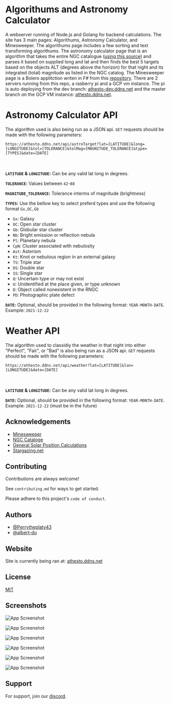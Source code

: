 
# Algorithums and Astronomy Calculator

A webserver running of Node.js and Golang for backend calculations. The site has 3 main 
pages: Algorithums, Astronomy Calculator, and Minesweeper. The algorithums page includes 
a few sorting and text transforming algorithums. The astronomy calculator page that is an
algorithm that takes the entire NGC catalogue ([using this source](https://heasarc.gsfc.nasa.gov/W3Browse/all/ngc2000.html)) 
and parses it based on supplied long and lat and then finds the best 5 targets based on the
objects ALT (degrees above the horizon) for that night and its integrated (total) magnitude 
as listed in the NGC catalog. The Minesweeper page is a Bolero applitction writen in F# from
this [repository](https://github.com/albert-du/BoleroMinesweeper). There are 2 servers running
from this repo, a rasberry pi and a GCP vm instance. The pi is auto deploying from the dev branch:
[athesto-dev.ddns.net](https://athesto-dev.ddns.net/) and the master branch on the GCP VM instance:
[athesto.ddns.net](https://athesto.ddns.net/).

# Astronomy Calculator API
The algorithm used is also being run as a JSON api. `GET` requests should be made with the following
parameters:

`https://athesto.ddns.net/api/astroTarget?lat=[LATITUDE]&long=[LONGITUDE]&tol=[TOLERANCE]&tolMag=[MAGNITUDE_TOLERANCE]&type=[TYPES]&date=[DATE]`

<br></br>
**`LATITUDE` & `LONGITUDE`:** Can  be any valid lat long in degrees.

**`TOLERANCE`:** Values between `42`-`88`

**`MAGNITUDE_TOLERANCE`:** Tolerance interms of magnitude (brightness)

**`TYPES`:** Use the bellow key to select preferd types and use the following format `Gx,OC,Gb`
 - `Gx`: Galaxy
 - `OC`: Open star cluster
 - `Gb`: Globular star cluster
 - `Nb`: Bright emission or reflection nebula
 - `Pl`: Planetary nebula
 - `CpN`: Cluster associated with nebulosity
 - `Ast`: Asterism
 - `Kt`: Knot or nebulous region in an external galaxy
 - `TS`: Triple star
 - `DS`: Double star
 - `SS`: Single star
 - `Q`: Uncertain type or may not exist
 - `U`: Unidentified at the place given, or type unknown
 - `D`: Object called nonexistent in the RNGC
 - `PD`: Photographic plate defect

**`DATE`:** Optional, should be provided in the following format: `YEAR-MONTH-DATE`. Example: `2021-12-22`

# Weather API
The algorithm used to classidiy the weather in that night into either "Perfect", "Fair", or "Bad" is also being run as a JSON api. 
`GET` requests should be made with the following parameters:

`https://athesto.ddns.net/api/weather?lat=[LATITUDE]&lon=[LONGITUDE]&date=[DATE]`

<br></br>
**`LATITUDE` & `LONGITUDE`:** Can be any valid lat long in degrees.

**`DATE`:** Optional, should be provided in the following format: `YEAR-MONTH-DATE`. Example: `2021-12-22` (must be in the future)

## Acknowledgements

 - [Minesweeper](https://github.com/albert-du/BoleroMinesweeper)
 - [NGC Cataloge](https://heasarc.gsfc.nasa.gov/W3Browse/all/ngc2000.html)
 - [General Solar Position Calculations](https://gml.noaa.gov/grad/solcalc/solareqns.PDF)
 - [Stargazing.net](http://www.stargazing.net/kepler/altaz.html)


## Contributing

Contributions are always welcome!

See `contributing.md` for ways to get started.

Please adhere to this project's `code of conduct`.


## Authors

- [@Perrytheplaty43](https://github.com/Perrytheplaty43)
- [@albert-du](https://github.com/albert-du)


## Website

Site is currently being ran at:
[athesto.ddns.net](https://athesto.ddns.net/)


## License

[MIT](https://choosealicense.com/licenses/mit/)


## Screenshots

![App Screenshot](https://imgur.com/TjqTr1x.png)

![App Screenshot](https://imgur.com/1n5Bv7B.png)

![App Screenshot](https://imgur.com/yvrLuYI.png)

![App Screenshot](https://imgur.com/VMzCiRC.png)

![App Screenshot](https://imgur.com/z2qRHF4.png)

![App Screenshot](https://imgur.com/YfqrsoZ.png)


## Support

For support, join our [discord](https://discord.gg/xVDEdX6ys9).
